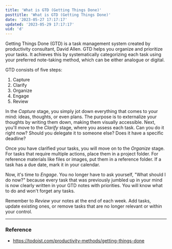```yaml
---
title: 'What is GTD (Getting Things Done)'
posttitle: 'What is GTD (Getting Things Done)'
date: '2023-05-27 17:17:17'
updated: '2023-05-29 17:17:17'
uid: 'd'
---
```


Getting Things Done (GTD) is a task management system created by productivity consultant, David Allen. GTD helps you organize and prioritize your tasks. It achieves this by systematically categorizing each task using your preferred note-taking method, which can be either analogue or digital.

GTD consists of five steps:
1. Capture
2. Clarify
3. Organize
4. Engage
5. Review

In the _Capture_ stage, you simply jot down everything that comes to your mind: ideas, thoughts, or even plans. The purpose is to externalize your thoughts by writing them down, making them visually accessible. Next, you'll move to the _Clarify_ stage, where you assess each task. Can you do it right now? Should you delegate it to someone else? Does it have a specific deadline?

Once you have clarified your tasks, you will move on to the _Organize_ stage. For tasks that require multiple actions, place them in a project folder. For reference materials like files or images, put them in a reference folder. If a task has a due date, mark it in your calendar.

Now, it's time to _Engage_. You no longer have to ask yourself, "What should I do now?" because every task that was previously jumbled up in your mind is now clearly written in your GTD notes with priorities. You will know what to do and won't forget any tasks.

Remember to _Review_ your notes at the end of each week. Add tasks, update existing ones, or remove tasks that are no longer relevant or within your control.

---

### Reference
- <https://todoist.com/productivity-methods/getting-things-done>
